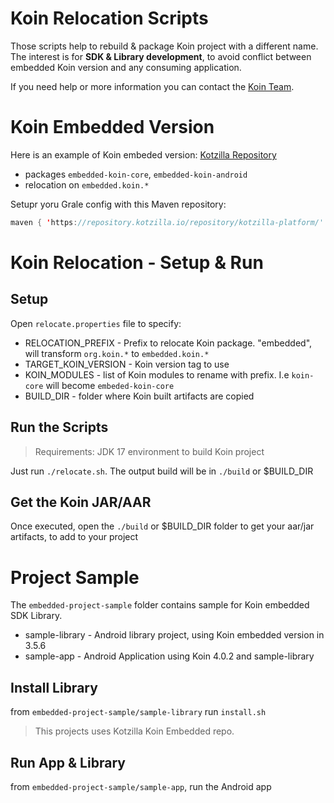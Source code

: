 # Koin Relocation Scripts

Those scripts help to rebuild & package Koin project with a different name. The interest is for <b>SDK & Library development</b>, to avoid conflict between embedded Koin version and any consuming application.

If you need help or more information you can contact the [Koin Team](mailto:koin@kotzilla.io).

# Koin Embedded Version

Here is an example of Koin embeded version: [Kotzilla Repository](https://repository.kotzilla.io/#browse/browse:Koin-Embedded) 
- packages `embedded-koin-core`, `embedded-koin-android`
- relocation on `embedded.koin.*`

Setupr yoru Grale config with this Maven repository:
```kotlin
maven { 'https://repository.kotzilla.io/repository/kotzilla-platform/' }
```

# Koin Relocation - Setup & Run

## Setup
Open `relocate.properties` file to specify:
- RELOCATION_PREFIX - Prefix to relocate Koin package. "embedded", will transform `org.koin.*` to `embedded.koin.*`
- TARGET_KOIN_VERSION - Koin version tag to use
- KOIN_MODULES - list of Koin modules to rename with prefix. I.e `koin-core` will become `embeded-koin-core`
- BUILD_DIR - folder where Koin built artifacts are copied

## Run the Scripts

> Requirements: JDK 17 environment to build Koin project

Just run `./relocate.sh`. The output build will be in `./build` or $BUILD_DIR

## Get the Koin JAR/AAR

Once executed, open the `./build` or $BUILD_DIR folder to get your aar/jar artifacts, to add to your project

# Project Sample

The `embedded-project-sample` folder contains sample for Koin embedded SDK Library.

- sample-library - Android library project, using Koin embedded version in 3.5.6
- sample-app - Android Application using Koin 4.0.2 and sample-library

## Install Library

from `embedded-project-sample/sample-library` run `install.sh`

> This projects uses Kotzilla Koin Embedded repo.

## Run App & Library

from `embedded-project-sample/sample-app`, run the Android app
